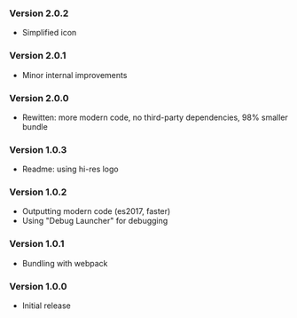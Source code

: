 ### Version 2.0.2
- Simplified icon

### Version 2.0.1
- Minor internal improvements

### Version 2.0.0
- Rewitten: more modern code, no third-party dependencies, 98% smaller bundle

### Version 1.0.3
- Readme: using hi-res logo

### Version 1.0.2
- Outputting modern code (es2017, faster)
- Using "Debug Launcher" for debugging

### Version 1.0.1
- Bundling with webpack

### Version 1.0.0
- Initial release
